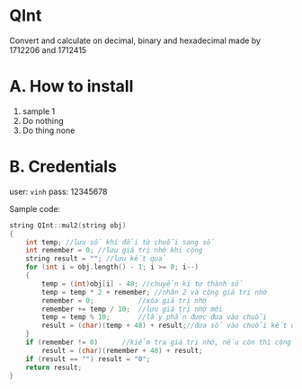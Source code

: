 # QInt
Convert and calculate on decimal, binary and hexadecimal made by 1712206 and 1712415

# A. How to install
1. sample 1
2. Do nothing
3. Do thing none

# B. Credentials
user: `vinh`
pass: 12345678

Sample code:
```C++
string QInt::mul2(string obj)
{
	int temp; //lưu số khi đổi từ chuỗi sang số
	int remember = 0; //lưu giá trị nhớ khi cộng
	string result = ""; //lưu kết quả
	for (int i = obj.length() - 1; i >= 0; i--)
	{
		temp = (int)obj[i] - 48; //chuyển kí tự thành số
		temp = temp * 2 + remember;	//nhân 2 và cộng giá trị nhớ
		remember = 0;			//xóa giá trị nhớ
		remember += temp / 10;	//lưu giá trị nhớ mới
		temp = temp % 10;		//lấy phần được đưa vào chuỗi
		result = (char)(temp + 48) + result;//đưa số vào chuỗi kết quả
	}
	if (remember != 0)		//kiểm tra giá trị nhớ, nếu còn thì cộng vào chuỗi kết quả
		result = (char)(remember + 48) + result;
	if (result == "") result = "0";
	return result;
}
```